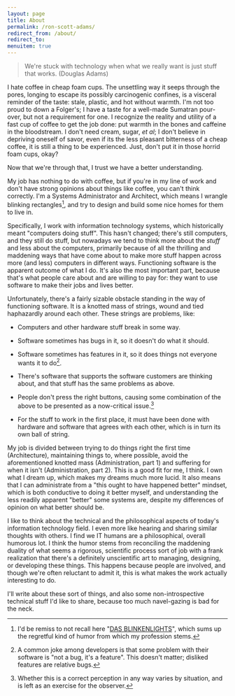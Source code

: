 ```yaml
---
layout: page
title: About
permalink: /ron-scott-adams/
redirect_from: /about/
redirect_to:
menuitem: true
---
```

> We're stuck with technology when what we really want is just stuff that works.
> (Douglas Adams)

I hate coffee in cheap foam cups. The unsettling way it seeps through the pores, longing to escape its possibly carcinogenic confines, is a visceral reminder of the taste: stale, plastic, and hot without warmth. I'm not too proud to down a Folger's; I have a taste for a well-made Sumatran pour-over, but not a requirement for one. I recognize the reality and utility of a fast cup of coffee to get the job done: put warmth in the bones and caffeine in the bloodstream. I don't need cream, sugar, *et al*; I don't believe in depriving oneself of savor, even if its the less pleasant bitterness of a cheap coffee, it is still a thing to be experienced. Just, don't put it in those horrid foam cups, okay?

Now that we're through that, I trust we have a better understanding.

My job has nothing to do with coffee, but if you're in my line of work and don't have strong opinions about things like coffee, you can't think correctly. I'm a Systems Administrator and Architect, which means I wrangle blinking rectangles[^dasblinkenlights], and try to design and build some nice homes for them to live in.

Specifically, I work with information technology systems, which historically meant "computers doing stuff". This hasn't changed; there's still computers, and they still do stuff, but nowadays we tend to think more about the *stuff* and less about the computers, primarily because of all the thrilling and maddening ways that have come about to make more stuff happen across more (and less) computers in different ways. Functioning software is the apparent outcome of what I do. It's also the most important part, because that's what people care about and are willing to pay for: they want to use software to make their jobs and lives better.

Unfortunately, there's a fairly sizable obstacle standing in the way of functioning software. It is a knotted mass of strings, wound and tied haphazardly around each other. These strings are problems, like:

-   Computers and other hardware stuff break in some way.

-   Software sometimes has bugs in it, so it doesn't do what it should.

-   Software sometimes has features in it, so it does things not everyone wants it to do[^notabug].

-   There's software that supports the software customers are thinking about, and that stuff has the same problems as above.

-   People don't press the right buttons, causing some combination of the above to be presented as a now-critical issue.[^didtheybreakit]

-   For the stuff to work in the first place, it must have been done with hardware and software that agrees with each other, which is in turn its own ball of string.

My job is divided between trying to do things right the first time (Architecture), maintaining things to, where possible, avoid the aforementioned knotted mass (Administration, part 1) and suffering for when it isn't (Administration, part 2). This is a good fit for me, I think. I own what I dream up, which makes my dreams much more lucid. It also means that I can administrate from a "this ought to have happened better" mindset, which is both conductive to doing it better myself, and understanding the less readily apparent "better" some systems are, despite my differences of opinion on what better should be.

I like to think about the technical and the philosophical aspects of today's information technology field. I even more like hearing and sharing similar thoughts with others. I find we IT humans are a philosophical, overall humorous lot. I think the humor stems from reconciling the maddening duality of what seems a rigorous, scientific process sort of job with a frank realization that there's a definitely unscientific art to managing, designing, or developing these things. This happens because people are involved, and though we're often reluctant to admit it, this is what makes the work actually interesting to do.

I'll write about these sort of things, and also some non-introspective technical stuff I'd like to share, because too much navel-gazing is bad for the neck.

[^dasblinkenlights]: I'd be remiss to not recall here "[DAS BLINKENLIGHTS](https://wikipedia.org/wiki/Blinkenlights)", which sums up the regretful kind of humor from which my profession stems.

[^notabug]: A common joke among developers is that some problem with their software is "not a bug, it's a feature". This doesn't matter; disliked features are relative bugs.

[^didtheybreakit]: Whether this is a correct perception in any way varies by situation, and is left as an exercise for the observer.
